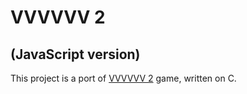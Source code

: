 # VVVVVV 2
## (JavaScript version)

This project is a port of [VVVVVV 2](https://github.com/aahz/VVVVVV-2) game, written on C.